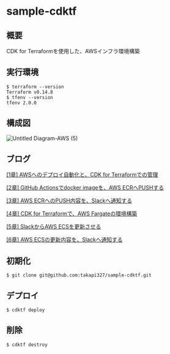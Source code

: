 # sample-cdktf
## 概要
CDK for Terraformを使用した、AWSインフラ環境構築
## 実行環境
```
$ terraform --version
Terraform v0.14.8
$ tfenv --version
tfenv 2.0.0
```
## 構成図
![Untitled Diagram-AWS (5)](https://user-images.githubusercontent.com/57429437/112000225-2132d480-8b61-11eb-97bb-11a16374d669.png)


## ブログ
[[1章] AWSへのデプロイ自動化と、CDK for Terraformでの管理](https://medium.com/nextbeat-engineering/1%E7%AB%A0-aws%E3%81%B8%E3%81%AE%E3%83%87%E3%83%97%E3%83%AD%E3%82%A4%E8%87%AA%E5%8B%95%E5%8C%96%E3%81%A8-cdk-for-terraform%E3%81%A7%E3%81%AE%E7%AE%A1%E7%90%86-425aaf06757e)

[[2章] GitHub Actionsでdocker imageを、AWS ECRへPUSHする](https://medium.com/@easygoing_mint_wombat_223/2%E7%AB%A0-github-actions%E3%81%A7docker-image%E3%82%92-aws-ecr%E3%81%B8push%E3%81%99%E3%82%8B-8d83a2e24c39)

[[3章] AWS ECRへのPUSH内容を、Slackへ通知する]()

[[4章] CDK for Terraformで、AWS Fargateの環境構築]()

[[5章] SlackからAWS ECSを更新させる]()

[[6章] AWS ECSの更新内容を、Slackへ通知する]()
## 初期化
```
$ git clone git@github.com:takapi327/sample-cdktf.git
```
## デプロイ
```
$ cdktf deploy
```
## 削除
```
$ cdktf destroy
```

